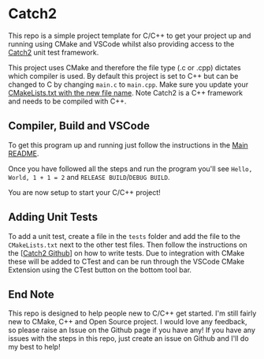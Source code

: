 # Catch2
This repo is a simple project template for C/C++ to get your project up and running using CMake and VSCode whilst also providing access to the [Catch2](https://github.com/catchorg/Catch2) unit test framework. 

This project uses CMake and therefore the file type (.c or .cpp) dictates which compiler is used. By default this project is set to C++ but can be changed to C by changing `main.c` to `main.cpp`. Make sure you update your [CMakeLists.txt with the new file name](../README.md#adding-new-files). Note Catch2 is a C++ framework and needs to be compiled with C++.

## Compiler, Build and VSCode

To get this program up and running just follow the instructions in the [Main README](../README.md). 

Once you have followed all the steps and run the program you'll see `Hello, World, 1 + 1 = 2` and `RELEASE BUILD`/`DEBUG BUILD`.

You are now setup to start your C/C++ project!

## Adding Unit Tests
To add a unit test, create a file in the `tests` folder and add the file to the `CMakeLists.txt` next to the other test files. Then follow the instructions on the [[Catch2 Github](https://github.com/catchorg/Catch2/blob/devel/docs/tutorial.md#writing-tests)] on how to write tests. Due to integration with CMake these will be added to CTest and can be run through the VSCode CMake Extension using the CTest button on the bottom tool bar. 

## End Note
This repo is designed to help people new to C/C++ get started. I'm still fairly new to CMake, C++ and Open Source project. I would love any feedback, so please raise an Issue on the Github page if you have any! If you have any issues with the steps in this repo, just create an issue on Github and I'll do my best to help!
